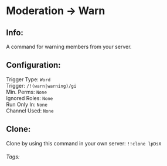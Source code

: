 # Moderation -> Warn

## Info:
A command for warning members from your server.

## Configuration:
Trigger Type: `Word` <br>
Trigger: `/!(warn|warning)/gi` <br>
Min. Perms: `None` <br>
Ignored Roles: `None` <br>
Run Only In: `None` <br>
Channel Used: `None` <br>

## Clone: 
Clone by using this command in your own server: `!!clone lpDsX`

###### Tags: <Badge type="tip" text="Moderation" vertical="middle" /> <Badge type="tip" text="Warns" vertical="middle" />